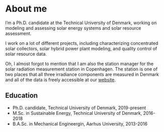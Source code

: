 # About me

I’m a Ph.D. candidate at the Technical University of Denmark, working on modeling and assessing solar energy systems and solar resource assessment.

I work on a lot of different projects, including characterizing concentrated solar collectors, solar hybrid power plant modeling, and quality control of solar resource data.

Oh, I almost forgot to mention that I am also the station manager for the solar radiation measurement station in Copenhagen. The station is one of two places that all three irradiance components are measured in Denmark and all of the data is freely accessible at our [website](http://climatestationdata.byg.dtu.dk/).

## Education

* Ph.D. candidate, Technical University of Denmark, 2019-present
* M.Sc. in Sustainable Energy, Technical University of Denmark, 2016-2018
* B.A.Sc. in Mechanical Engineergin, Aarhus University, 2013-2016
